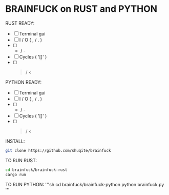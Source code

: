BRAINFUCK on RUST and PYTHON
============================

RUST READY:
- [ ] Terminal gui
- [ ] I / O ( , / . )
- [ ] + / -
- [ ] Cycles ( '[]' )
- [ ] > / <

PYTHON READY:
- [ ] Terminal gui
- [ ] I / O ( , / . )
- [ ] + / -
- [ ] Cycles ( '[]' )
- [ ] > / <

INSTALL:
```sh
git clone https://github.com/shuqite/brainfuck
```

TO RUN RUST:
```sh
cd brainfuck/brainfuck-rust
cargo run
```

TO RUN PYTHON:
'''sh
cd brainfuck/brainfuck-python
python brainfuck.py
'''

